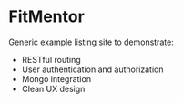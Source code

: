 # FitMentor
Generic example listing site to demonstrate:

- RESTful routing
- User authentication and authorization
- Mongo integration
- Clean UX design